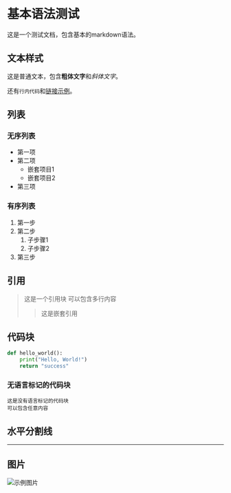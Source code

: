  # 基本语法测试

这是一个测试文档，包含基本的markdown语法。

## 文本样式

这是普通文本，包含**粗体文字**和*斜体文字*。

还有`行内代码`和[链接示例](https://example.com "这是链接标题")。

## 列表

### 无序列表
- 第一项
- 第二项
  - 嵌套项目1
  - 嵌套项目2
- 第三项

### 有序列表
1. 第一步
2. 第二步
   1. 子步骤1
   2. 子步骤2
3. 第三步

## 引用

> 这是一个引用块
> 可以包含多行内容
> 
> > 这是嵌套引用

## 代码块

```python
def hello_world():
    print("Hello, World!")
    return "success"
```

### 无语言标记的代码块
```
这是没有语言标记的代码块
可以包含任意内容
```

## 水平分割线

---

## 图片

![示例图片](bee.jpeg)